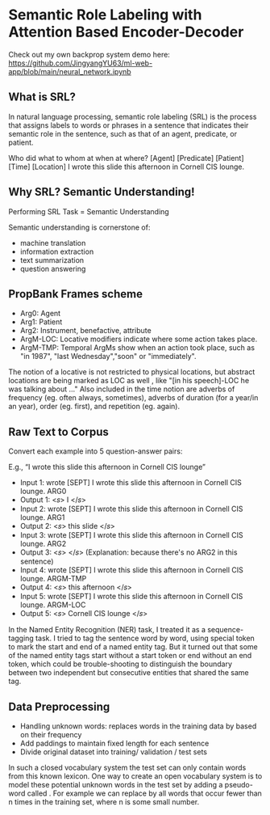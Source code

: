 # Semantic Role Labeling with Attention Based Encoder-Decoder
Check out my own backprop system demo here: https://github.com/JingyangYU63/ml-web-app/blob/main/neural_network.ipynb

## What is SRL?

In natural language processing, semantic role labeling (SRL) is the process that assigns labels to words or phrases in a sentence that indicates their semantic role in the sentence, such as that of an agent, predicate, or patient.

Who did what to whom at when at where?
[Agent] [Predicate] [Patient] [Time] [Location]
I wrote this slide this afternoon in Cornell CIS lounge.

## Why SRL? Semantic Understanding!

Performing SRL Task = Semantic Understanding

Semantic understanding is cornerstone of:
- machine translation
- information extraction
- text summarization
- question answering

## PropBank Frames scheme

- Arg0: Agent
- Arg1: Patient
- Arg2: Instrument, benefactive, attribute
- ArgM-LOC: Locative modifiers indicate where some action takes place. 
- ArgM-TMP: Temporal ArgMs show when an action took place, such as "in 1987", "last Wednesday","soon" or "immediately". 

The notion of a locative is not restricted to physical locations, but abstract locations are being marked as LOC as well , like "[in his speech]-LOC he was talking about …" Also included in the time notion are adverbs of frequency (eg. often always, sometimes), adverbs of duration (for a year/in an year), order (eg. first), and repetition (eg. again).

## Raw Text to Corpus

Convert each example into 5 question-answer pairs:

E.g., “I wrote this slide this afternoon in Cornell CIS lounge”
- Input 1: wrote [SEPT] I wrote this slide this afternoon in Cornell CIS lounge. ARG0
- Output 1:  <𝑠>  I  </𝑠> 
- Input 2: wrote [SEPT] I wrote this slide this afternoon in Cornell CIS lounge. ARG1
- Output 2:  <𝑠>  this slide  </𝑠>
- Input 3: wrote [SEPT] I wrote this slide this afternoon in Cornell CIS lounge. ARG2
- Output 3:  <𝑠>   </𝑠>  (Explanation: because there's no ARG2 in this sentence)
- Input 4: wrote [SEPT] I wrote this slide this afternoon in Cornell CIS lounge. ARGM-TMP
- Output 4:  <𝑠> this afternoon  </𝑠> 
- Input 5: wrote [SEPT] I wrote this slide this afternoon in Cornell CIS lounge.  ARGM-LOC
- Output 5:  <𝑠> Cornell CIS lounge  </𝑠>

In the Named Entity Recognition (NER) task, I treated it as a sequence-tagging task. I tried to tag the sentence word by word, using special token to mark the start and end of a named entity tag. But it turned out that some of the named entity tags start without a start token or end without an end token, which could be trouble-shooting to distinguish the boundary between two independent but consecutive entities that shared the same tag.

## Data Preprocessing

- Handling unknown words: replaces words in the training data by <UNK> based on their frequency
- Add paddings to maintain fixed length for each sentence
- Divide original dataset into training/ validation / test sets

In such a closed vocabulary system the test set can only contain words from this known lexicon. One way to create an open vocabulary system is to model these potential unknown words in the test set by adding a pseudo-word called <UNK>. For example we can replace by <UNK> all words that occur fewer than n times in the training set, where n is some small number.
